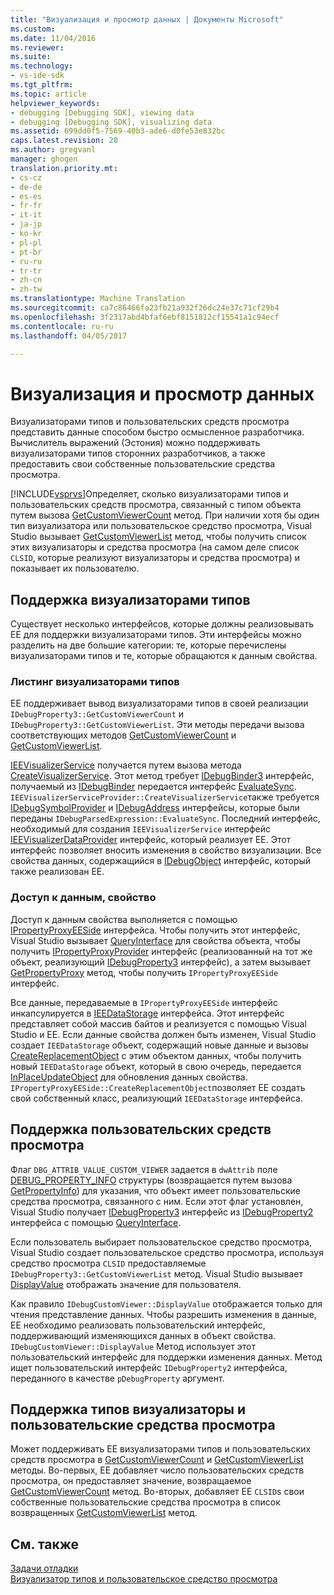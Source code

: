 ```yaml
---
title: "Визуализация и просмотр данных | Документы Microsoft"
ms.custom: 
ms.date: 11/04/2016
ms.reviewer: 
ms.suite: 
ms.technology:
- vs-ide-sdk
ms.tgt_pltfrm: 
ms.topic: article
helpviewer_keywords:
- debugging [Debugging SDK], viewing data
- debugging [Debugging SDK], visualizing data
ms.assetid: 699dd0f5-7569-40b3-ade6-d0fe53e832bc
caps.latest.revision: 20
ms.author: gregvanl
manager: ghogen
translation.priority.mt:
- cs-cz
- de-de
- es-es
- fr-fr
- it-it
- ja-jp
- ko-kr
- pl-pl
- pt-br
- ru-ru
- tr-tr
- zh-cn
- zh-tw
ms.translationtype: Machine Translation
ms.sourcegitcommit: ca7c86466fa23fb21a932f26dc24e37c71cf29b4
ms.openlocfilehash: 3f2317abd4bfaf6ebf8151812cf15541a1c94ecf
ms.contentlocale: ru-ru
ms.lasthandoff: 04/05/2017

---
```

# <a name="visualizing-and-viewing-data"></a>Визуализация и просмотр данных
Визуализаторами типов и пользовательских средств просмотра представить данные способом быстро осмысленное разработчика. Вычислитель выражений (Эстония) можно поддерживать визуализаторами типов сторонних разработчиков, а также предоставить свои собственные пользовательские средства просмотра.  
  
 [!INCLUDE[vsprvs](../../code-quality/includes/vsprvs_md.md)]Определяет, сколько визуализаторами типов и пользовательских средств просмотра, связанный с типом объекта путем вызова [GetCustomViewerCount](../../extensibility/debugger/reference/idebugproperty3-getcustomviewercount.md) метод. При наличии хотя бы один тип визуализатора или пользовательское средство просмотра, Visual Studio вызывает [GetCustomViewerList](../../extensibility/debugger/reference/idebugproperty3-getcustomviewerlist.md) метод, чтобы получить список этих визуализаторы и средства просмотра (на самом деле список `CLSID`, которые реализуют визуализаторы и средства просмотра) и показывает их пользователю.  
  
## <a name="supporting-type-visualizers"></a>Поддержка визуализаторами типов  
 Существует несколько интерфейсов, которые должны реализовывать EE для поддержки визуализаторами типов. Эти интерфейсы можно разделить на две большие категории: те, которые перечислены визуализаторами типов и те, которые обращаются к данным свойства.  
  
### <a name="listing-type-visualizers"></a>Листинг визуализаторами типов  
 EE поддерживает вывод визуализаторами типов в своей реализации `IDebugProperty3::GetCustomViewerCount` и `IDebugProperty3::GetCustomViewerList`. Эти методы передачи вызова соответствующих методов [GetCustomViewerCount](../../extensibility/debugger/reference/ieevisualizerservice-getcustomviewercount.md) и [GetCustomViewerList](../../extensibility/debugger/reference/ieevisualizerservice-getcustomviewerlist.md).  
  
 [IEEVisualizerService](../../extensibility/debugger/reference/ieevisualizerservice.md) получается путем вызова метода [CreateVisualizerService](../../extensibility/debugger/reference/ieevisualizerserviceprovider-createvisualizerservice.md). Этот метод требует [IDebugBinder3](../../extensibility/debugger/reference/idebugbinder3.md) интерфейс, получаемый из [IDebugBinder](../../extensibility/debugger/reference/idebugbinder.md) передается интерфейс [EvaluateSync](../../extensibility/debugger/reference/idebugparsedexpression-evaluatesync.md). `IEEVisualizerServiceProvider::CreateVisualizerService`также требуется [IDebugSymbolProvider](../../extensibility/debugger/reference/idebugsymbolprovider.md) и [IDebugAddress](../../extensibility/debugger/reference/idebugaddress.md) интерфейсы, которые были переданы `IDebugParsedExpression::EvaluateSync`. Последний интерфейс, необходимый для создания `IEEVisualizerService` интерфейс [IEEVisualizerDataProvider](../../extensibility/debugger/reference/ieevisualizerdataprovider.md) интерфейс, который реализует EE. Этот интерфейс позволяет вносить изменения в свойство визуализации. Все свойства данных, содержащийся в [IDebugObject](../../extensibility/debugger/reference/idebugobject.md) интерфейс, который также реализован EE.  
  
### <a name="accessing-property-data"></a>Доступ к данным, свойство  
 Доступ к данным свойства выполняется с помощью [IPropertyProxyEESide](../../extensibility/debugger/reference/ipropertyproxyeeside.md) интерфейса. Чтобы получить этот интерфейс, Visual Studio вызывает [QueryInterface](/cpp/atl/queryinterface) для свойства объекта, чтобы получить [IPropertyProxyProvider](../../extensibility/debugger/reference/ipropertyproxyprovider.md) интерфейс (реализованный на тот же объект, реализующий [IDebugProperty3](../../extensibility/debugger/reference/idebugproperty3.md) интерфейс), а затем вызывает [GetPropertyProxy](../../extensibility/debugger/reference/ipropertyproxyprovider-getpropertyproxy.md) метод, чтобы получить `IPropertyProxyEESide` интерфейс.  
  
 Все данные, передаваемые в `IPropertyProxyEESide` интерфейс инкапсулируется в [IEEDataStorage](../../extensibility/debugger/reference/ieedatastorage.md) интерфейса. Этот интерфейс представляет собой массив байтов и реализуется с помощью Visual Studio и EE. Если данные свойства должен быть изменен, Visual Studio создает `IEEDataStorage` объект, содержащий новые данные и вызовы [CreateReplacementObject](../../extensibility/debugger/reference/ipropertyproxyeeside-createreplacementobject.md) с этим объектом данных, чтобы получить новый `IEEDataStorage` объект, который в свою очередь, передается [InPlaceUpdateObject](../../extensibility/debugger/reference/ipropertyproxyeeside-inplaceupdateobject.md) для обновления данных свойства. `IPropertyProxyEESide::CreateReplacementObject`позволяет EE создать свой собственный класс, реализующий `IEEDataStorage` интерфейса.  
  
## <a name="supporting-custom-viewers"></a>Поддержка пользовательских средств просмотра  
 Флаг `DBG_ATTRIB_VALUE_CUSTOM_VIEWER` задается в `dwAttrib` поле [DEBUG_PROPERTY_INFO](../../extensibility/debugger/reference/debug-property-info.md) структуры (возвращается путем вызова [GetPropertyInfo](../../extensibility/debugger/reference/idebugproperty2-getpropertyinfo.md)) для указания, что объект имеет пользовательские средства просмотра, связанного с ним. Если этот флаг установлен, Visual Studio получает [IDebugProperty3](../../extensibility/debugger/reference/idebugproperty3.md) интерфейс из [IDebugProperty2](../../extensibility/debugger/reference/idebugproperty2.md) интерфейса с помощью [QueryInterface](/cpp/atl/queryinterface).  
  
 Если пользователь выбирает пользовательское средство просмотра, Visual Studio создает пользовательское средство просмотра, используя средство просмотра `CLSID` предоставляемые `IDebugProperty3::GetCustomViewerList` метод. Visual Studio вызывает [DisplayValue](../../extensibility/debugger/reference/idebugcustomviewer-displayvalue.md) отображать значение для пользователя.  
  
 Как правило `IDebugCustomViewer::DisplayValue` отображается только для чтения представление данных. Чтобы разрешить изменения в данные, EE необходимо реализовать пользовательский интерфейс, поддерживающий изменяющихся данных в объект свойства. `IDebugCustomViewer::DisplayValue` Метод использует этот пользовательский интерфейс для поддержки изменения данных. Метод ищет пользовательский интерфейс `IDebugProperty2` интерфейса, переданного в качестве `pDebugProperty` аргумент.  
  
## <a name="supporting-both-type-visualizers-and-custom-viewers"></a>Поддержка типов визуализаторы и пользовательские средства просмотра  
 Может поддерживать EE визуализаторами типов и пользовательских средств просмотра в [GetCustomViewerCount](../../extensibility/debugger/reference/idebugproperty3-getcustomviewercount.md) и [GetCustomViewerList](../../extensibility/debugger/reference/idebugproperty3-getcustomviewerlist.md) методы. Во-первых, EE добавляет число пользовательских средств просмотра, он предоставляет значение, возвращаемое [GetCustomViewerCount](../../extensibility/debugger/reference/ieevisualizerservice-getcustomviewercount.md) метод. Во-вторых, добавляет EE `CLSID`s свои собственные пользовательские средства просмотра в список возвращенных [GetCustomViewerList](../../extensibility/debugger/reference/ieevisualizerservice-getcustomviewerlist.md) метод.  
  
## <a name="see-also"></a>См. также  
 [Задачи отладки](../../extensibility/debugger/debugging-tasks.md)   
 [Визуализатор типов и пользовательское средство просмотра](../../extensibility/debugger/type-visualizer-and-custom-viewer.md)
